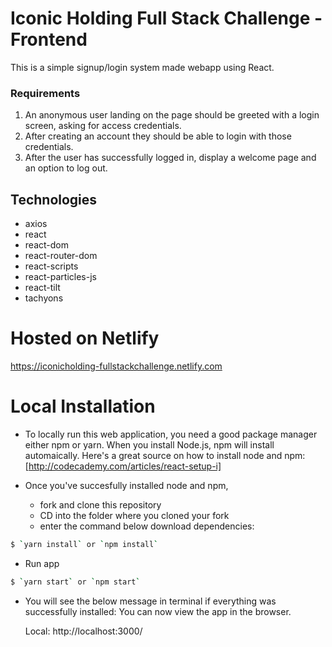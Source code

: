 # Iconic Holding Full Stack Challenge - Frontend

This is a simple signup/login system made webapp using React.

### Requirements 
1. An anonymous user landing on the page should be greeted with a login screen, asking
for access credentials.
2. After creating an account they should be able to login with those credentials.
3. After the user has successfully logged in, display a welcome page and an option to log
out.

## Technologies
* axios
* react
* react-dom
* react-router-dom
* react-scripts
* react-particles-js
* react-tilt
* tachyons

# Hosted on Netlify
https://iconicholding-fullstackchallenge.netlify.com

# Local Installation
* To locally run this web application, you need a good package manager either npm or yarn. 
When you install Node.js, npm will install automaically. Here's a great source on how to install node and npm: [http://codecademy.com/articles/react-setup-i]

* Once you've succesfully installed node and npm,
  - fork and clone this repository
  - CD into the folder where you cloned your fork
  - enter the command below download dependencies:
```sh
$ `yarn install` or `npm install` 
```
* Run app

```sh
$ `yarn start` or `npm start` 
```
* You will see the below message in terminal if everything was successfully installed:
You can now view the app in the browser.

  Local:            http://localhost:3000/

